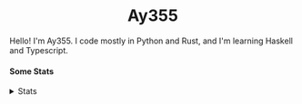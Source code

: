 <h1 align="center"><b>Ay355</b></h1>


Hello! I'm Ay355. I code mostly in Python and Rust, and I'm learning Haskell and Typescript.


#### Some Stats


<details>
<summary>Stats</summary>
<br>
 
<a href="https://github.com/Ay-355">
 <img align="center" src="https://github-readme-stats.vercel.app/api?username=Ay-355&theme=tokyonight&show_icons=true&count_private=true&hide_border=true" />
</a><a href="https://github.com/Ay-355">
  <img align="center" src="https://github-readme-stats.vercel.app/api/top-langs/?username=Ay-355&hide=toml,yaml,cmake&layout=compact&langs_count=8&theme=tokyonight&hide_border=true" />
</a>

 
&nbsp; <!-- Space character to put some space between the different stat types. -->

 
<!--START_SECTION:waka-->
![Code Time](http://img.shields.io/badge/Code%20Time-0%20secs-blue)

**🐱 My GitHub Data** 

> 🏆 80 Contributions in the Year 2022
 > 
> 📦 1.3 kB Used in GitHub's Storage 
 > 
> 🚫 Not Opted to Hire
 > 
> 📜 11 Public Repositories 
 > 
> 🔑 3 Private Repositories  
 > 
**I'm a Night 🦉** 

```text
🌞 Morning    27 commits     ██░░░░░░░░░░░░░░░░░░░░░░░   8.6% 
🌆 Daytime    124 commits    █████████░░░░░░░░░░░░░░░░   39.49% 
🌃 Evening    156 commits    ████████████░░░░░░░░░░░░░   49.68% 
🌙 Night      7 commits      ░░░░░░░░░░░░░░░░░░░░░░░░░   2.23%

```
📅 **I'm Most Productive on Monday** 

```text
Monday       58 commits     ████░░░░░░░░░░░░░░░░░░░░░   18.47% 
Tuesday      42 commits     ███░░░░░░░░░░░░░░░░░░░░░░   13.38% 
Wednesday    40 commits     ███░░░░░░░░░░░░░░░░░░░░░░   12.74% 
Thursday     45 commits     ███░░░░░░░░░░░░░░░░░░░░░░   14.33% 
Friday       48 commits     ███░░░░░░░░░░░░░░░░░░░░░░   15.29% 
Saturday     49 commits     ████░░░░░░░░░░░░░░░░░░░░░   15.61% 
Sunday       32 commits     ██░░░░░░░░░░░░░░░░░░░░░░░   10.19%

```


📊 **This Week I Spent My Time On** 

```text
💬 Programming Languages: 
No Activity Tracked This Week

🔥 Editors: 
No Activity Tracked This Week

🐱‍💻 Projects: 
No Activity Tracked This Week

💻 Operating System: 
No Activity Tracked This Week

```

**I Mostly Code in Python** 

```text
Python                   8 repos             ██████████████████░░░░░░░   72.73% 
HTML                     1 repo              ██░░░░░░░░░░░░░░░░░░░░░░░   9.09% 
C++                      1 repo              ██░░░░░░░░░░░░░░░░░░░░░░░   9.09% 
Rust                     1 repo              ██░░░░░░░░░░░░░░░░░░░░░░░   9.09%

```



 Last Updated on 20/07/2022 13:13:42 UTC
<!--END_SECTION:waka-->
</details>
